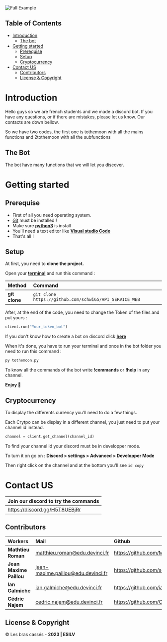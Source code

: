 <img src="https://cdn.discordapp.com/attachments/715943284215775263/959416835885903902/e426702edf874b181aced1e2fa5c6cde.gif"  alt="Full Example"/>

## Table of Contents

- [Introduction](#introduction)
    - [The bot](#the-bot)
- [Getting started](#getting-started)
    - [Prerequise](#prerequise)
    - [Setup](#setup)
    - [Cryptocurrency](#cryptocurrency)
- [Contact US](#contact-us)
    - [Contributors](#contributors)
    - [License & Copyright](#license--copyright)

# Introduction 

Hello guys so we are french students and we made a discord bot.
If you have any questions, or if there are mistakes, please let us know.
Our contacts are down bellow.

So we have two codes, the first one is tothemoon with all the mains functions and 2tothemoon with all the subfunctions

## The Bot 

The bot have many functions that we will let you discover.

# Getting started 

## Prerequise

- First of all you need operating system.
- [Git](https://doc.ubuntu-fr.org/git) must be installed ! 
- Make sure [**python3**](https://www.python.org/downloads/) is install 
- You'll need a text editor like [**Visual studio Code**](https://code.visualstudio.com/download)
- That's all ! 

## Setup 

At first, you need to __clone the project.__

Open your [**terminal**](https://doc.ubuntu-fr.org/terminal) and run this command : 

| Method         | Command                                                                                           |
|:---------------|:--------------------------------------------------------------------------------------------------|
| **git clone**  | `git clone https://github.com/schwiG5/API_SERVICE_WEB`                                            | 


After, at the end of the code, you need to change the Token of the files and put yours :

```py
client.run("Your_token_bot")
```

If you don't know how to create a bot on discord click [**here**](https://discordpy.readthedocs.io/en/stable/discord.html)

When it's done, you have to run your terminal and once in the bot folder you need to run this command : 

```py
py tothemoon.py
```

To know all the commands of the bot write **!commands** or **!help** in any channel.

**Enjoy 🎉**

## Cryptocurrency 

To display the differents currency you'll need to do a few things.

Each Crytpo can be display in a different channel, you just need to put your channel id instead.

```py
channel = client.get_channel(channel_id)
```

To find your channel id your discord must be in developper mode. 

To turn it on go on :  **Discord > settings > Advanced > Developper Mode**

Then right click on the channel and at the bottom you'll see `id copy`

# Contact US 

| Join our discord to try the commands      |
|:------------------------------------------|
|https://discord.gg/H5T8UEBjRr              |


## Contributors

| Workers                 | Mail                                     | Github                                                 |
|:------------------------|:-----------------------------------------|:-------------------------------------------------------|
| **Mathtieu Roman**      | <matthieu.roman@edu.devinci.fr>          | <https://github.com/McFly4>                            |
| **Jean Maxime Paillou** | <jean-maxime.paillou@edu.devinci.fr>     | <https://github.com/schwiG5>                           |
| **Ian Galmiche**        | <ian.galmiche@edu.devinci.fr>            | <https://github.com/iangalmiche12>                     |
| **Cédric Najem**        | <cedric.najem@edu.devinci.fr>            | <https://github.com/CedricNajem>                       |



## License & Copyright 

© Les bras cassés - **2023 | ESILV**
